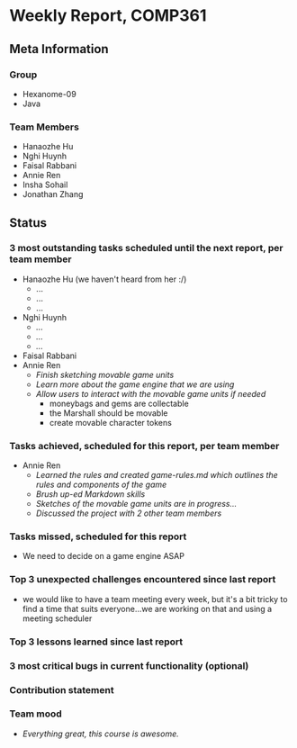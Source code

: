 # Weekly Report, COMP361

## Meta Information

### Group

 * Hexanome-09
 * Java

### Team Members

 * Hanaozhe Hu
 * Nghi Huynh
 * Faisal Rabbani
 * Annie Ren
 * Insha Sohail
 * Jonathan Zhang

## Status

### 3 most outstanding tasks scheduled until the next report, per team member

 * Hanaozhe Hu (we haven't heard from her :/)
   * ...
   * ...
   * ...
 * Nghi Huynh
   * *...*
   * *...*
   * *...*
 * Faisal Rabbani
 * Annie Ren
   * *Finish sketching movable game units*
   * *Learn more about the game engine that we are using*
   * *Allow users to interact with the movable game units if needed*
        - moneybags and gems are collectable
        - the Marshall should be movable 
        - create movable character tokens


### Tasks achieved, scheduled for this report, per team member

 * Annie Ren
   * *Learned the rules and created game-rules.md which outlines the rules and components of the game*
   * *Brush up-ed Markdown skills*
   * *Sketches of the movable game units are in progress...*
   * *Discussed the project with 2 other team members*

### Tasks missed, scheduled for this report
   * We need to decide on a game engine ASAP 

### Top 3 unexpected challenges encountered since last report
   * we would like to have a team meeting every week, but it's a bit tricky to find a time that suits everyone...we are working on that and using a meeting scheduler 

### Top 3 lessons learned since last report

### 3 most critical bugs in current functionality (optional)

### Contribution statement

### Team mood

 * *Everything great, this course is awesome.*
